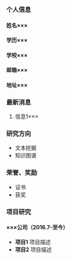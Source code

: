 ### 个人信息
#### 姓名×××
#### 学历×××
#### 学校×××
#### 邮箱×××
#### 地址×××

### 最新消息
1. 信息1×××

### 研究方向
- 文本挖掘
- 知识图谱

### 荣誉、奖励
- 证书
- 获奖

### 项目研究
#### ×××公司（2016.7-至今）
- **项目1**
项目描述
- **项目2**
项目描述
